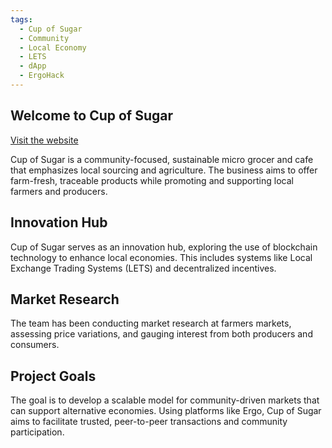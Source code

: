 ```yaml
---
tags:
  - Cup of Sugar
  - Community
  - Local Economy
  - LETS
  - dApp
  - ErgoHack
---
```


## Welcome to Cup of Sugar

[Visit the website](https://cupofsugar.io)

Cup of Sugar is a community-focused, sustainable micro grocer and cafe that emphasizes local sourcing and agriculture. The business aims to offer farm-fresh, traceable products while promoting and supporting local farmers and producers.

## Innovation Hub

Cup of Sugar serves as an innovation hub, exploring the use of blockchain technology to enhance local economies. This includes systems like Local Exchange Trading Systems (LETS) and decentralized incentives.

## Market Research

The team has been conducting market research at farmers markets, assessing price variations, and gauging interest from both producers and consumers.

## Project Goals

The goal is to develop a scalable model for community-driven markets that can support alternative economies. Using platforms like Ergo, Cup of Sugar aims to facilitate trusted, peer-to-peer transactions and community participation.
